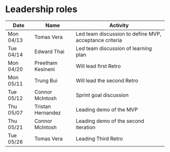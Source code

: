 # Leadership roles

| Date      | Name              | Activity                                               |
|-----------|-------------------|--------------------------------------------------------|
| Mon 04/13 | Tomas Vera        | Led team discussion to define MVP, acceptance criteria | 
| Tue 04/14 | Edward Thai       | Led team discussion of learning plan                   | 
| Mon 04/20 | Preetham Kesineni | Will lead first Retro                                  | 
| Mon 05/11 | Trung Bui         | Will lead the second Retro                             | 
| Tue 05/12 | Connor McIntosh   | Sprint goal discussion                                 |
| Thu 05/07 | Tristan Hernandez | Leading demo of the MVP                                |
| Thu 05/21 | Connor McIntosh   | Leading demo of the second iteration                   |
| Tue 05/26 | Tomas Vera        | Leading Third Retro                                    |
